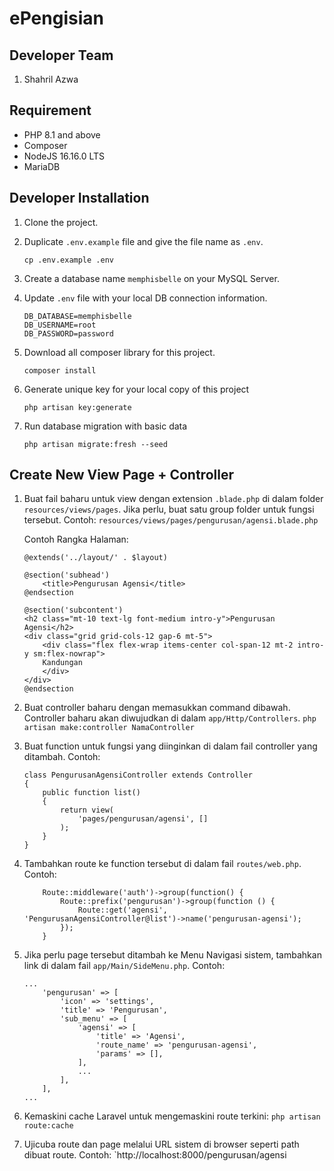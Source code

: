 # ePengisian
## Developer Team
1. Shahril Azwa

## Requirement
- PHP 8.1 and above
- Composer
- NodeJS 16.16.0 LTS
- MariaDB

## Developer Installation
1. Clone the project.

2. Duplicate `.env.example` file and give the file name as `.env`.
    ```
    cp .env.example .env
    ```
3. Create a database name `memphisbelle` on your MySQL Server.

4. Update `.env` file with your local DB connection information.
    ```
    DB_DATABASE=memphisbelle
    DB_USERNAME=root
    DB_PASSWORD=password
    ```

5. Download all composer library for this project.
    ```
    composer install
    ```

6. Generate unique key for your local copy of this project
    ```
    php artisan key:generate
    ```

7. Run database migration with basic data
    ```
    php artisan migrate:fresh --seed
    ```

## Create New View Page + Controller
1. Buat fail baharu untuk view dengan extension `.blade.php` di dalam folder `resources/views/pages`. Jika perlu, buat satu group folder untuk fungsi tersebut. Contoh:
    `resources/views/pages/pengurusan/agensi.blade.php`

    Contoh Rangka Halaman:
    ```
    @extends('../layout/' . $layout)

    @section('subhead')
        <title>Pengurusan Agensi</title>
    @endsection

    @section('subcontent')
    <h2 class="mt-10 text-lg font-medium intro-y">Pengurusan Agensi</h2>
    <div class="grid grid-cols-12 gap-6 mt-5">
        <div class="flex flex-wrap items-center col-span-12 mt-2 intro-y sm:flex-nowrap">
        Kandungan
        </div>
    </div>
    @endsection
    ```

2. Buat controller baharu dengan memasukkan command dibawah. Controller baharu akan diwujudkan di dalam `app/Http/Controllers`.
    `php artisan make:controller NamaController`

3. Buat function untuk fungsi yang diinginkan di dalam fail controller yang ditambah. Contoh:
    ```
    class PengurusanAgensiController extends Controller
    {
        public function list()
        {
            return view(
                'pages/pengurusan/agensi', []
            );
        }
    }
    ```

4. Tambahkan route ke function tersebut di dalam fail `routes/web.php`. Contoh:
    ```
        Route::middleware('auth')->group(function() {
            Route::prefix('pengurusan')->group(function () {
                Route::get('agensi', 'PengurusanAgensiController@list')->name('pengurusan-agensi');
            });
        }
    ```

5. Jika perlu page tersebut ditambah ke Menu Navigasi sistem, tambahkan link di dalam fail `app/Main/SideMenu.php`. Contoh:
    ```
    ...
        'pengurusan' => [
            'icon' => 'settings',
            'title' => 'Pengurusan',
            'sub_menu' => [
                'agensi' => [
                    'title' => 'Agensi',
                    'route_name' => 'pengurusan-agensi',
                    'params' => [],
                ],
                ...
            ],
        ],
    ...
    ```

5. Kemaskini cache Laravel untuk mengemaskini route terkini:
    `php artisan route:cache`

6. Ujicuba route dan page melalui URL sistem di browser seperti path dibuat route. Contoh:
    `http://localhost:8000/pengurusan/agensi